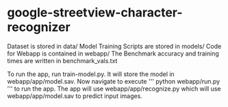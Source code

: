 # google-streetview-character-recognizer

Dataset is stored in data/
Model Training Scripts are stored in models/
Code for Webapp is contained in webapp/
The Benchmark accuracy and training times are written in benchmark_vals.txt

To run the app, run train-model.py. It will store the model in webapp/app/model.sav.
Now navigate to execute
'''
python webapp/run.py
'''
to run the app. The app will use webapp/app/recognize.py which will use webapp/app/model.sav to predict input images.
